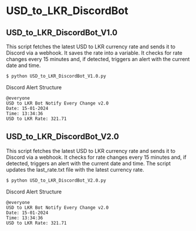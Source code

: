 # USD_to_LKR_DiscordBot

## USD_to_LKR_DiscordBot_V1.0
This script fetches the latest USD to LKR currency rate and sends it to Discord via a webhook. It saves the rate into a variable. It checks for rate changes every 15 minutes and, if detected, triggers an alert with the current date and time.

```sh
$ python USD_to_LKR_DiscordBot_V1.0.py
```

Discord Alert Structure

```
@everyone
USD to LKR Bot Notify Every Change v2.0
Date: 15-01-2024
Time: 13:34:36
USD to LKR Rate: 321.71
```

## USD_to_LKR_DiscordBot_V2.0
This script fetches the latest USD to LKR currency rate and sends it to Discord via a webhook. It checks for rate changes every 15 minutes and, if detected, triggers an alert with the current date and time. The script updates the last_rate.txt file with the latest currency rate.

```sh
$ python USD_to_LKR_DiscordBot_V2.0.py
```

Discord Alert Structure

```
@everyone
USD to LKR Bot Notify Every Change v2.0
Date: 15-01-2024
Time: 13:34:36
USD to LKR Rate: 321.71
```
